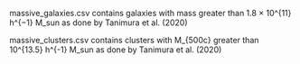 massive_galaxies.csv contains galaxies with mass greater than 1.8 × 10^{11} h^{−1} M_sun as done by Tanimura et al. (2020)
 
 
massive_clusters.csv contains clusters with M_{500c} greater than 10^{13.5} h^{-1} M_sun as done by Tanimura et al. (2020)
